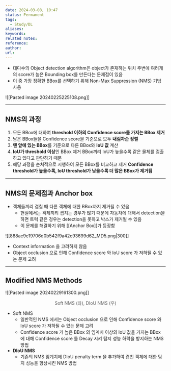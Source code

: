 ```yaml
---
date: 2024-03-08, 10:47
status: Permanent
tags:
  - Study/DL
aliases: 
keywords: 
related notes: 
reference: 
author: 
url:
---
```

- 대다수의 Object detection algorithm은 object가 존재하는 위치 주변에 여러개의 score가 높은 Bounding box를 만든다는 문제점이 있음
- 이 중 가장 정확한 BBox를 선택하기 위해 Non-Max Suppression (NMS) 기법 사용

![[Pasted image 20240225225108.png]]

---
## NMS의 과정
1. 모든 BBox에 대하여 **threshold 이하의 Confidence score를 가지는 BBox 제거**
2. 남은 BBox들을 Confidence score을 기준으로 모두 **내림차순 정렬**
3. **맨 앞에 있는 BBox**를 기준으로 다른 BBox와 **IoU 값** 계산
4. **IoU가 threshold 이상**인 BBox 제거
   BBox끼리 IoU가 높을수록 같은 물체를 검출하고 있다고 판단하기 때문
5. 해당 과정을 순처적으로 시행하여 모든 BBox를 비교하고 제거
   **Confidence threshold가 높을수록, IoU threshold가 낮을수록 더 많은 BBox가 제거됨**

---
## NMS의 문제점과 Anchor box
- 객체들끼리 겹칠 때 다른 객체에 대한 BBox까지 제거될 수 있음
	- 현실에서는 객체끼리 겹치는 경우가 많기 때문에 자동차에 대해서 detection을 하면 트럭 같은 경우는 detection을 못하고 박스가 제거될 수 있음
	- 이 문제를 해결하기 위해 [[Anchor Box]]가 등장함

![[888ac9c19706d0b542f9a42c93699d62_MD5.png|300]]

- Context information 을 고려하지 않음
- Object occlusion 으로 인해 Confidence score 와 IoU score 가 저하될 수 있는 문제 고려
---
## Modified NMS Methods

![[Pasted image 20240229161300.png]]
<center style="font-size: 14; opacity: 0.7;">Soft NMS (좌), DIoU NMS (우)</center>

- Soft NMS
	- 일반적인 NMS 에서는 Object occlusion 으로 인해 Confidence score 와 IoU score 가 저하될 수 있는 문제 고려
	- Confidence score 가 높은 BBox 의 임계치 이상의 IoU 값을 가지는 BBox 에 대해 Confidence score 를 Decay 시켜 탐지 성능 하락을 방지하는 NMS 방법 
- **DIoU NMS**
	- 기존의 NMS 임계치에 DIoU penalty term 을 추가하여 겹친 객체에 대한 탐지 성능을 향상시킨 NMS 방법
